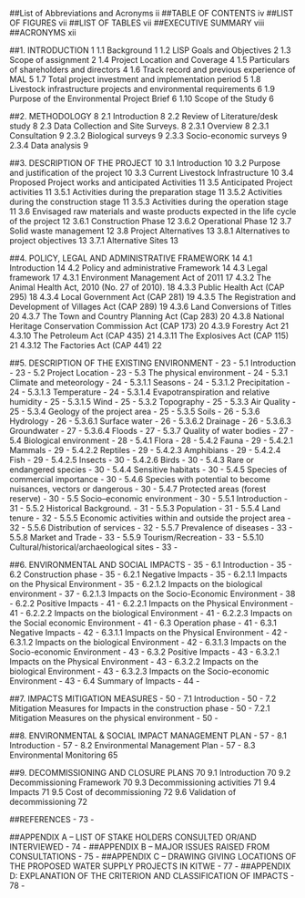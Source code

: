 ##List of Abbreviations and Acronyms	ii
##TABLE OF CONTENTS	iv
##LIST OF FIGURES	vii
##LIST OF TABLES	vii
##EXECUTIVE SUMMARY	viii
##ACRONYMS	xii

##1.	INTRODUCTION	1
  1.1	Background	1
  1.2	LISP Goals and Objectives	2
  1.3	Scope of assignment	2
  1.4	Project Location and Coverage	4
  1.5	Particulars of shareholders and directors	4
  1.6	Track record and previous experience of MAL	5
  1.7	Total project investment and implementation period	5
  1.8	Livestock infrastructure projects and environmental requirements	6
  1.9	Purpose of the Environmental Project Brief	6
  1.10	Scope of the Study	6

##2.	METHODOLOGY	8
  2.1	Introduction	8
  2.2	Review of Literature/desk study	8
  2.3	Data Collection and Site Surveys.	8
  2.3.1	 Overview	8
  2.3.1	Consultation	9
  2.3.2	Biological surveys	9
  2.3.3	Socio-economic surveys	9
  2.3.4	Data analysis	9

##3.	DESCRIPTION OF THE PROJECT	10
  3.1	Introduction	10
  3.2	Purpose and justification of the project	10
  3.3	Current Livestock Infrastructure	10
  3.4	Proposed Project works and anticipated Activities	11
    3.5	Anticipated Project activities	11
    3.5.1	Activities during the preparation stage	11
    3.5.2	Activities during the construction stage	11
    3.5.3	Activities during the operation stage	11
  3.6	Envisaged raw materials and waste products expected in the life cycle of the project	12
    3.6.1	Construction Phase	12
    3.6.2	Operational Phase	12
  3.7	Solid waste management	12
  3.8	Project Alternatives	13
    3.8.1	Alternatives to project objectives	13
    3.7.1	Alternative Sites	13

##4.	POLICY, LEGAL AND ADMINISTRATIVE FRAMEWORK	14
  4.1	Introduction	14
  4.2	Policy and administrative Framework	14
  4.3	Legal framework	17
    4.3.1	Environment Management Act of 2011	17
    4.3.2	The Animal Health Act, 2010 (No. 27 of 2010).	18
    4.3.3	Public Health Act (CAP 295)	18
    4.3.4	Local Government Act (CAP 281)	19
    4.3.5	The Registration and Development of Villages Act (CAP 289)	19
    4.3.6	Land Conversions of Titles	20
    4.3.7	The Town and Country Planning Act (Cap 283)	20
    4.3.8	National Heritage Conservation Commission Act (CAP 173)	20
    4.3.9	Forestry Act	21
    4.3.10	The Petroleum Act (CAP 435)	21
    4.3.11	The Explosives Act (CAP 115)	21
    4.3.12	The Factories Act (CAP 441)	22

##5.	DESCRIPTION OF THE EXISTING ENVIRONMENT	- 23 -
  5.1	Introduction	- 23 -
  5.2	Project Location	- 23 -
  5.3	The physical environment	- 24 -
    5.3.1	Climate and meteorology	- 24 -
      5.3.1.1	Seasons	- 24 -
      5.3.1.2	Precipitation	- 24 -
      5.3.1.3	Temperature	- 24 -
      5.3.1.4	Evapotranspiration and relative humidity	- 25 -
      5.3.1.5	Wind	- 25 -
    5.3.2	Topography	- 25 -
    5.3.3	Air Quality	- 25 -
    5.3.4	Geology of the project area	- 25 -
    5.3.5	Soils	- 26 -
    5.3.6	Hydrology	- 26 -
      5.3.6.1	Surface water	- 26 -
      5.3.6.2	Drainage	- 26 -
      5.3.6.3	Groundwater	- 27 -
      5.3.6.4	Floods	- 27 -
    5.3.7	Quality of water bodies	- 27 -
  5.4	Biological environment	- 28 -
    5.4.1	Flora	- 28 -
    5.4.2	Fauna	- 29 -
      5.4.2.1	Mammals	- 29 -
      5.4.2.2	Reptiles	- 29 -
      5.4.2.3	Amphibians	- 29 -
      5.4.2.4	Fish	- 29 -
      5.4.2.5	Insects	- 30 -
      5.4.2.6	Birds	- 30 -
    5.4.3	Rare or endangered species	- 30 -
    5.4.4	Sensitive habitats	- 30 -
    5.4.5	Species of commercial importance	- 30 -
    5.4.6	Species with potential to become nuisances, vectors or dangerous	- 30 -
    5.4.7	Protected areas (forest reserve)	- 30 -
  5.5	Socio–economic environment	- 30 -
    5.5.1	Introduction	- 31 -
    5.5.2	Historical Background.	- 31 -
    5.5.3	Population	- 31 -
    5.5.4	Land tenure	- 32 -
    5.5.5	Economic activities within and outside the project area	- 32 -
    5.5.6	Distribution of services	- 32 -
    5.5.7	Prevalence of diseases	- 33 -
    5.5.8	Market and Trade	- 33 -
    5.5.9	Tourism/Recreation	- 33 -
    5.5.10	Cultural/historical/archaeological sites	- 33 -

##6.	ENVIRONMENTAL AND SOCIAL IMPACTS	- 35 -
  6.1	Introduction	- 35 -
  6.2	Construction phase	- 35 -
    6.2.1	Negative Impacts	- 35 -
      6.2.1.1	Impacts on the Physical Environment	- 35 -
      6.2.1.2	Impacts on the biological environment	- 37 -
      6.2.1.3	Impacts on the Socio-Economic Environment	- 38 -
    6.2.2	Positive Impacts	- 41 -
      6.2.2.1	Impacts on the Physical Environment	- 41 -
      6.2.2.2	Impacts on the biological Environment	- 41 -
      6.2.2.3	Impacts on the Social economic Environment	- 41 -
  6.3	Operation phase	- 41 -
    6.3.1	Negative Impacts	- 42 -
      6.3.1.1	Impacts on the Physical Environment	- 42 -
      6.3.1.2	Impacts on the biological Environment	- 42 -
      6.3.1.3	Impacts on the Socio-economic Environment	- 43 -
    6.3.2	Positive Impacts	- 43 -
      6.3.2.1	Impacts on the Physical Environment	- 43 -
      6.3.2.2	Impacts on the biological Environment	- 43 -
      6.3.2.3	Impacts on the Socio-economic  Environment	- 43 -
  6.4	Summary of Impacts	- 44 -

##7.	IMPACTS MITIGATION MEASURES	- 50 -
  7.1	Introduction	- 50 -
  7.2	Mitigation Measures for Impacts in the construction phase	- 50 -
    7.2.1	Mitigation Measures on the physical environment	- 50 -

##8.	ENVIRONMENTAL & SOCIAL IMPACT MANAGEMENT PLAN	- 57 -
  8.1	Introduction	- 57 -
  8.2	Environmental Management Plan	- 57 -
  8.3	Environmental Monitoring	65

##9.	DECOMMISSIONING AND CLOSURE PLANS	70
  9.1	Introduction	70
  9.2	Decommissioning Framework	70
  9.3	Decommissioning activities	71
  9.4	Impacts	71
  9.5	Cost of decommissioning	72
  9.6	Validation of decommissioning	72

##REFERENCES	- 73 -

##APPENDIX A – LIST OF STAKE HOLDERS CONSULTED OR/AND INTERVIEWED	- 74 -
##APPENDIX B – MAJOR ISSUES RAISED FROM CONSULTATIONS	- 75 -
##APPENDIX C – DRAWING GIVING LOCATIONS OF THE PROPOSED WATER SUPPLY PROJECTS IN KITWE	- 77 -
##APPENDIX D:  EXPLANATION OF THE CRITERION AND CLASSIFICATION OF IMPACTS	- 78 -
